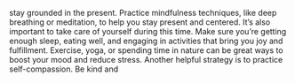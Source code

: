 stay grounded in the present.
Practice mindfulness techniques,
like deep breathing or meditation,
to help you stay present and
centered. It’s also important to
take care of yourself during this
time. Make sure you’re getting
enough sleep, eating well, and
engaging in activities that bring
you joy and fulfillment. Exercise,
yoga, or spending time in nature
can be great ways to boost your
mood and reduce stress. Another
helpful strategy is to practice
self-compassion. Be kind and